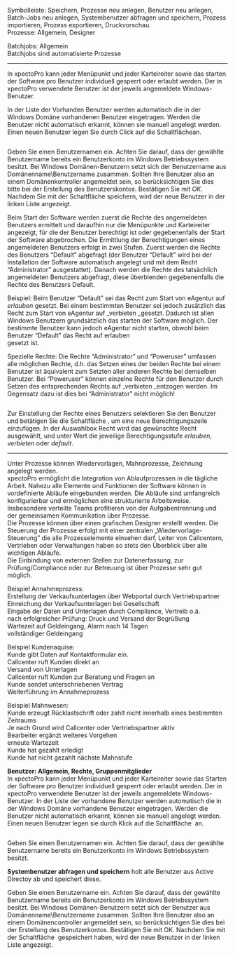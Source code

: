 <!DOCTYPE html>
<html>
<head>
<meta charset="utf-8">
<meta name="viewport" content="width=device-width, initial-scale=1.0">
<title>300_Prozesse_Rechte_und_Batchjobs.md</title>
<link rel="stylesheet" href="https://stackedit.io/res-min/themes/base.css" />
<script type="text/javascript" src="https://cdn.mathjax.org/mathjax/latest/MathJax.js?config=TeX-AMS_HTML"></script>
</head>
<body><div class="container"><p>Symbolleiste: Speichern, Prozesse neu anlegen, Benutzer neu anlegen, Batch-Jobs neu anlegen, Systembenutzer abfragen und speichern, Prozess importieren, Prozess exportieren, Druckvorschau. <br>
Prozesse: Allgemein, Designer</p>

<p>Batchjobs: Allgemein <br>
Batchjobs sind automatisierte Prozesse </p>

<hr>

<p>In xpectoPro kann jeder Menüpunkt und jeder Karteireiter sowie das starten der Software pro Benutzer individuell gesperrt oder erlaubt werden. Der in xpectoPro verwendete Benutzer ist der jeweils angemeldete Windows-Benutzer.</p>

<p>In der Liste der Vorhanden Benutzer werden automatisch die in der Windows Domäne vorhandenen Benutzer eingetragen. Werden die Benutzer nicht automatisch erkannt, können sie manuell angelegt werden. Einen neuen Benutzer legen Sie durch Click auf die Schaltfläche<img src="http://xpecto.github.io/docs/img/img211.png" alt="" title="">an.</p>

<p><img src="http://xpecto.github.io/docs/img/img212.png" alt="" title=""></p>

<p>Geben Sie einen Benutzernamen ein. Achten Sie darauf, dass der gewählte Benutzername bereits ein Benutzerkonto im Windows Betriebssystem besitzt. Bei Windows Domänen-Benutzern setzt sich der Benutzername aus Domänenname\Benutzername zusammen. Sollten Ihre Benutzer also an einem Domänenkontroller angemeldet sein, so berücksichtigen Sie dies bitte bei der Erstellung des Benutzerskontos. Bestätigen Sie mit <em>OK</em>. <br>
Nachdem Sie mit der Schaltfläche<img src="http://xpecto.github.io/docs/img/img013.png" alt="" title=""> speichern, wird der neue Benutzer in der linken Liste angezeigt.</p>

<p>Beim Start der Software werden zuerst die Rechte des angemeldeten Benutzers ermittelt und daraufhin nur die Menüpunkte und Karteireiter angezeigt, für die der Benutzer berechtigt ist oder gegebenenfalls der Start der Software abgebrochen. Die Ermittlung der Berechtigungen eines angemeldeten Benutzers erfolgt in zwei Stufen. Zuerst werden die Rechte des Benutzers “Default” abgefragt (der Benutzer “Default” wird bei der Installation der Software automatisch angelegt und mit dem Recht “Administrator” ausgestattet). Danach werden die Rechte des tatsächlich angemeldeten Benutzers abgefragt, diese überblenden gegebenenfalls die Rechte des Benutzers Default.</p>

<p>Beispiel: Beim Benutzer “Default” sei das Recht zum Start von eAgentur auf <em>erlauben</em> gesetzt. Bei einem bestimmten Benutzer sei jedoch zusätzlich das Recht zum Start von eAgentur auf _verbieten _gesetzt. Dadurch ist allen Windows Benutzern grundsätzlich das starten der Software möglich. Der bestimmte Benutzer kann jedoch eAgentur nicht starten, obwohl beim Benutzer “Default” das Recht auf erlauben <br>
gesetzt ist.</p>

<p>Spezielle Rechte: Die Rechte “Administrator” und “Poweruser” umfassen alle möglichen Rechte, d.h. das Setzen eines der beiden Rechte bei einem Benutzer ist äquivalent zum Setzten aller anderen Rechte bei demselben Benutzer. Bei “Poweruser” können einzelne Rechte für den Benutzer durch Setzen des entsprechenden Rechts auf _verbieten _entzogen werden. Im Gegensatz dazu ist dies bei “Administrator” nicht möglich!</p>

<p><img src="http://xpecto.github.io/docs/img/img214.png" alt="" title=""></p>

<p>Zur Einstellung der Rechte eines Benutzers selektieren Sie den Benutzer und betätigen Sie die Schaltfläche <img src="http://xpecto.github.io/docs/img/img046.png" alt="" title="">, um eine neue Berechtigungszeile einzufügen. In der Auswahlbox Recht wird das gewünschte Recht ausgewählt, und unter Wert die jeweilige Berechtigungsstufe <em>erlauben</em>, <em>verbieten</em> oder <em>default</em>.</p>

<hr>

<p>Unter Prozesse können Wiedervorlagen, Mahnprozesse, Zeichnung angelegt werden. <br>
xpectoPro ermöglicht die Integration von Ablaufprozessen in die tägliche Arbeit. Nahezu alle Elemente und Funktionen der Software können in vordefinierte Abläufe eingebunden werden. Die Abläufe sind umfangreich konfigurierbar und ermöglichen eine strukturierte Arbeitsweise. Insbesondere verteilte Teams profitieren von der Aufgabentrennung und der gemeinsamen Kommunikation über Prozesse. <br>
Die Prozesse können über einen grafischen Designer erstellt werden. Die Steuerung der Prozesse erfolgt mit einer zentralen „Wiedervorlage-Steuerung” die alle Prozesselemente einsehen darf. Leiter von Callcentern, Vertrieben oder Verwaltungen haben so stets den Überblick über alle wichtigen Abläufe. <br>
Die Einbindung von externen Stellen zur Datenerfassung, zur Prüfung/Compliance oder zur Betreuung ist über Prozesse sehr gut möglich. </p>

<p>Beispiel Annahmeprozess: <br>
Erstellung der Verkaufsunterlagen über Webportal durch Vertriebspartner <br>
Einreichung der Verkaufsunterlagen bei Gesellschaft <br>
Eingabe der Daten und Unterlagen durch Compliance, Vertreib o.ä. <br>
nach erfolgreicher Prüfung: Druck und Versand der Begrüßung <br>
Wartezeit auf Geldeingang, Alarm nach 14 Tagen <br>
vollständiger Geldeingang</p>

<p>Beispiel Kundenaquise: <br>
Kunde gibt Daten auf Kontaktformular ein. <br>
Callcenter ruft Kunden direkt an <br>
Versand von Unterlagen <br>
Callcenter ruft Kunden zur Beratung und Fragen an <br>
Kunde sendet unterschriebenen  Vertrag <br>
Weiterführung im Annahmeprozess</p>

<p>Beispiel Mahnwesen: <br>
Kunde erzeugt Rücklastschrift oder zahlt nicht innerhalb eines bestimmten Zeitraums <br>
Je nach Grund wird Callcenter oder Vertriebspartner aktiv <br>
Bearbeiter ergänzt weiteres Vorgehen <br>
erneute Wartezeit <br>
Kunde hat gezahlt erledigt <br>
Kunde hat nicht gezahlt nächste Mahnstufe</p>

<p><strong>Benutzer: Allgemein, Rechte, Gruppenmitglieder</strong> <br>
In xpectoPro kann jeder Menüpunkt und jeder Karteireiter sowie das Starten der Software pro Benutzer individuell gesperrt oder erlaubt werden. Der in xpectoPro verwendete Benutzer ist der jeweils angemeldete Windows-Benutzer. In der Liste der vorhandene Benutzer werden automatisch die in der Windows Domäne vorhandene Benutzer eingetragen. Werden die Benutzer nicht automatisch erkannt, können sie manuell angelegt werden. Einen neuen Benutzer legen sie durch Klick auf die Schaltfläche <img src="http://xpecto.github.io/docs/img/img_1424426984009.png" alt="" title=""> an.</p>

<p><img src="http://xpecto.github.io/docs/img/img_1424427033970.png" alt="" title=""></p>

<p>Geben Sie einen Benutzernamen ein. Achten Sie darauf, dass der gewählte Benutzername bereits ein Benutzerkonto im Windows Betriebssystem besitzt. </p>

<p><strong>Systembenutzer abfragen und speichern</strong> holt alle Benutzer aus Active Directoy ab und speichert diese.</p>

<p>Geben Sie einen Benutzername ein. Achten Sie darauf, dass der gewählte Benutzername bereits ein Benutzerkonto im Windows Betriebssystem besitzt. Bei Windows Domänen-Benutzern setzt sich der Benutzer aus Domänenname\Benutzername zusammen. Sollten Ihre Benutzer also an einem Domänencontroller angemeldet sein, so berücksichtigen Sie dies bei der Erstellung des Benutzerkontos. Bestätigen Sie mit OK. Nachdem Sie mit der Schaltfläche <img src="http://xpecto.github.io/docs/img/img_1424428777473.png" alt="" title=""> gespeichert haben, wird der neue Benutzer in der linken Liste angezeigt.</p></div></body>
</html>